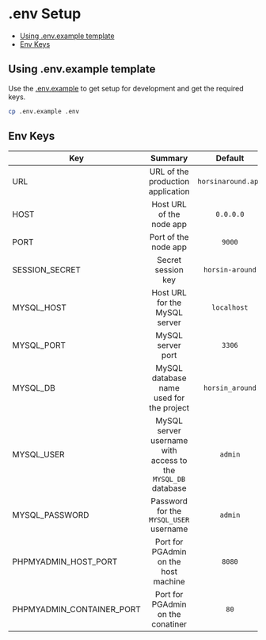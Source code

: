 # .env Setup

- [Using .env.example template](#using-.env.example-template)
- [Env Keys](#env-keys)

## Using .env.example template

Use the [.env.example](../../.env.example) to get setup for development and get the required keys.

```bash
cp .env.example .env
```

## Env Keys

| Key | Summary | Default |
| --- |:-------:|:-------:|
| URL | URL of the production application | `horsinaround.app` |
| HOST | Host URL of the node app | `0.0.0.0` |
| PORT | Port of the node app | `9000` |
| SESSION_SECRET | Secret session key | `horsin-around` |
| MYSQL_HOST | Host URL for the MySQL server | `localhost` |
| MYSQL_PORT | MySQL server port | `3306` |
| MYSQL_DB | MySQL database name used for the project | `horsin_around` |
| MYSQL_USER | MySQL server username with access to the `MYSQL_DB` database | `admin` |
| MYSQL_PASSWORD | Password for the `MYSQL_USER` username | `admin` |
| PHPMYADMIN_HOST_PORT | Port for PGAdmin on the host machine | `8080` |
| PHPMYADMIN_CONTAINER_PORT | Port for PGAdmin on the conatiner | `80` |
